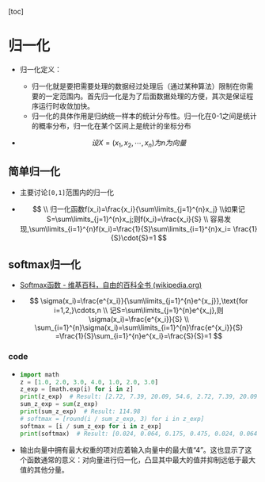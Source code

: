 [toc]

# 归一化

- 归一化定义：

  - 归一化就是要把需要处理的数据经过处理后（通过某种算法）限制在你需要的一定范围内。首先归一化是为了后面数据处理的方便，其次是保证程序运行时收敛加快。
  - 归一化的具体作用是归纳统一样本的统计分布性。归一化在0-1之间是统计的概率分布，归一化在某个区间上是统计的坐标分布

- $$
  设X=(x_1,x_2,\cdots,x_n)为n为向量
  $$

  

## 简单归一化

- 主要讨论`[0,1]`范围内的归一化

- $$
  \\
  归一化函数f(x_i)=\frac{x_i}{\sum\limits_{j=1}^{n}x_j}
  \\如果记S=\sum\limits_{j=1}^{n}x_j;则f(x_i)=\frac{x_i}{S}
  \\
  容易发现,\sum\limits_{i=1}^{n}f(x_i)=\frac{1}{S}\sum\limits_{i=1}^{n}x_i=
  \frac{1}{S}\cdot{S}=1
  $$

  

## softmax归一化

- [Softmax函数 - 维基百科，自由的百科全书 (wikipedia.org)](https://zh.wikipedia.org/wiki/Softmax函数)

- $$
  \sigma(x_i)=\frac{e^{x_i}}{\sum\limits_{j=1}^{n}e^{x_j}},\text{for i=1,2,}\cdots,n
  \\
  记S=\sum\limits_{j=1}^{n}e^{x_j},则
  \sigma(x_i)=\frac{e^{x_i}}{S}
  \\
  \sum_{i=1}^{n}\sigma(x_i)=\sum\limits_{i=1}^{n}\frac{e^{x_i}}{S}
  =\frac{1}{S}\sum_{i=1}^{n}e^{x_i}=\frac{S}{S}=1
  $$

### code

- ```python
  import math
  z = [1.0, 2.0, 3.0, 4.0, 1.0, 2.0, 3.0]
  z_exp = [math.exp(i) for i in z]
  print(z_exp)  # Result: [2.72, 7.39, 20.09, 54.6, 2.72, 7.39, 20.09]
  sum_z_exp = sum(z_exp)
  print(sum_z_exp)  # Result: 114.98
  # softmax = [round(i / sum_z_exp, 3) for i in z_exp]
  softmax = [i / sum_z_exp for i in z_exp]
  print(softmax)  # Result: [0.024, 0.064, 0.175, 0.475, 0.024, 0.064, 0.175]
  
  ```

  

- 输出向量中拥有最大权重的项对应着输入向量中的最大值“4”。这也显示了这个函数通常的意义：对向量进行归一化，凸显其中最大的值并抑制远低于最大值的其他分量。